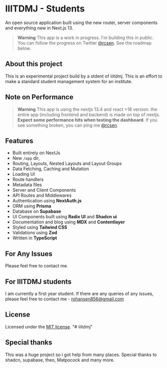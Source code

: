 # IIITDMJ - Students

An open source application built using the new router, server components and everything new in Next.js 13.

> **Warning**
> This app is a work in progress. I'm building this in public. You can follow the progress on Twitter [@rcsen](https://twitter.com/rohansen856).
> See the roadmap below.

## About this project

This is an experimental project build by a stdent of iiitdmj. This is an effort to make a standard student management system for an institute.

## Note on Performance

> **Warning**
> This app is using the nextjs 13.4 and react >18 version. the entire app (including frontend and backend) is made on top of nextjs.
> **Expect some performance hits when testing the dashboard**.
> If you see something broken, you can ping me [@rcsen](https://twitter.com/rohansen856).

## Features

- Built entirely on NextJs
- New `/app` dir,
- Routing, Layouts, Nested Layouts and Layout Groups
- Data Fetching, Caching and Mutation
- Loading UI
- Route handlers
- Metadata files
- Server and Client Components
- API Routes and Middlewares
- Authentication using **NextAuth.js**
- ORM using **Prisma**
- Database on **Supabase**
- UI Components built using **Radix UI** and **Shadcn ui**
- Documentation and blog using **MDX** and **Contentlayer**
- Styled using **Tailwind CSS**
- Validations using **Zod**
- Written in **TypeScript**

## For Any Issues

Please feel free to contact me.

## For IIITDMJ students

I am currently a first year student. If there are any queries of any issues, please feel free to contact me - rohansen856@gmail.com

## License

Licensed under the [MIT license](https://github.com/shadcn/taxonomy/blob/main/LICENSE.md).
"# iiitdmj"

## Special thanks

This was a huge project so i got help from many places. Special thanks to shadcn, supabase, theo, Matpocock and many more.
